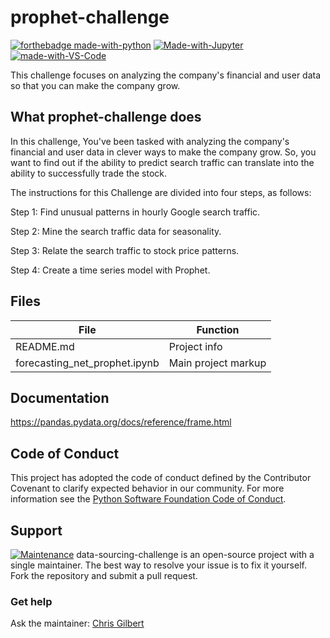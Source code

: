 # prophet-challenge
[![forthebadge made-with-python](http://ForTheBadge.com/images/badges/made-with-python.svg)](https://www.python.org/)
[![Made-with-Jupyter](https://img.shields.io/badge/Made%20with-Jupyter-orange?style=for-the-badge&logo=Jupyter)](https://jupyter.org/try)
[![made-with-VS-Code](https://img.shields.io/badge/Visual%20Studio%20Code-007ACC?logo=visualstudiocode&logoColor=fff&style=plastic)](https://code.visualstudio.com/)

This challenge focuses on analyzing the company's financial and user data so that you can make the company grow.

## What prophet-challenge does

In this challenge, You've been tasked with analyzing the company's financial and user data in clever ways to make the company grow. So, you want to find out if the ability to predict search traffic can translate into the ability to successfully trade the stock.

The instructions for this Challenge are divided into four steps, as follows:

Step 1: Find unusual patterns in hourly Google search traffic.

Step 2: Mine the search traffic data for seasonality.

Step 3: Relate the search traffic to stock price patterns.

Step 4: Create a time series model with Prophet.

## Files

| File | Function |                        
| ---- | ------------- |
| README.md | Project info |
| forecasting_net_prophet.ipynb | Main project markup |


## Documentation
https://pandas.pydata.org/docs/reference/frame.html

## Code of Conduct

This project has adopted the code of conduct defined by the Contributor Covenant to clarify expected behavior in our community.
For more information see the [Python Software Foundation Code of Conduct](https://policies.python.org/python.org/code-of-conduct/).


## Support

[![Maintenance](https://img.shields.io/badge/Maintained%3F-yes-green.svg)](https://GitHub.com/Naereen/StrapDown.js/graphs/commit-activity)
data-sourcing-challenge is an open-source project with a single maintainer. The best way to resolve your issue is to fix it yourself. Fork the repository and submit a pull request. 

### Get help

Ask the maintainer: [Chris Gilbert][1]

[1]: https://github.com/xraySMULu